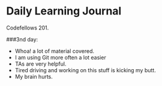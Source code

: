# Daily Learning Journal

Codefellows 201.

###3nd day:
  - Whoa! a lot of material covered.
  - I am using Git more often a lot easier
  - TAs are very helpful.
  - Tired driving and working on this stuff is kicking my butt.
  - My brain hurts. 






